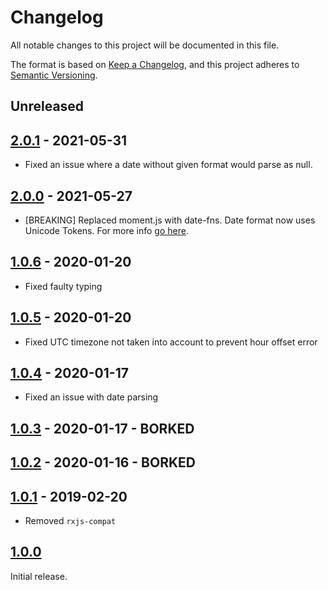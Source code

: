 # Changelog
All notable changes to this project will be documented in this file.

The format is based on [Keep a Changelog](http://keepachangelog.com/),
and this project adheres to [Semantic Versioning](https://semver.org/).


## Unreleased


## [2.0.1] - 2021-05-31
- Fixed an issue where a date without given format would parse as null.


## [2.0.0] - 2021-05-27
- [BREAKING] Replaced moment.js with date-fns. Date format now uses Unicode Tokens. For more info [go here](https://github.com/date-fns/date-fns/blob/master/docs/unicodeTokens.md).


## [1.0.6] - 2020-01-20
- Fixed faulty typing


## [1.0.5] - 2020-01-20
- Fixed UTC timezone not taken into account to prevent hour offset error


## [1.0.4] - 2020-01-17
- Fixed an issue with date parsing


## [1.0.3] - 2020-01-17 - BORKED


## [1.0.2] - 2020-01-16 - BORKED


## [1.0.1] - 2019-02-20
- Removed `rxjs-compat`


## [1.0.0]
Initial release.


[Unreleased]: https://github.com/digipolisantwerp/acpaas-ui_js/compare/v2.0.1...HEAD
[2.0.1]: https://github.com/digipolisantwerp/acpaas-ui_js/compare/v2.0.0...v2.0.1
[2.0.0]: https://github.com/digipolisantwerp/acpaas-ui_js/compare/v1.0.6...v2.0.0
[1.0.6]: https://github.com/digipolisantwerp/acpaas-ui_js/compare/v1.0.5...v1.0.6
[1.0.5]: https://github.com/digipolisantwerp/acpaas-ui_js/compare/v1.0.4...v1.0.5
[1.0.4]: https://github.com/digipolisantwerp/acpaas-ui_js/compare/v1.0.3...v1.0.4
[1.0.3]: https://github.com/digipolisantwerp/acpaas-ui_js/compare/v1.0.2...v1.0.3
[1.0.2]: https://github.com/digipolisantwerp/acpaas-ui_js/compare/v1.0.1...v1.0.2
[1.0.1]: https://github.com/digipolisantwerp/acpaas-ui_js/compare/v1.0.0...v1.0.1
[1.0.0]: https://github.com/digipolisantwerp/acpaas-ui_js/compare/v1.0.0
